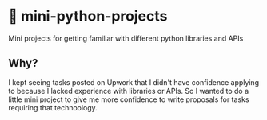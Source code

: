 # 🐣 mini-python-projects

Mini projects for getting familiar with different python libraries and APIs

## Why?

I kept seeing tasks posted on Upwork that I didn't have confidence applying to because I lacked experience with libraries or APIs. So I wanted to do a little mini project to give me more confidence to write proposals for tasks requiring that technoology.
